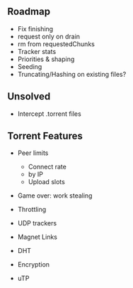 ## Roadmap

* Fix finishing
* request only on drain
* rm from requestedChunks
* Tracker stats
* Priorities & shaping
* Seeding
* Truncating/Hashing on existing files?

## Unsolved

* Intercept .torrent files

## Torrent Features

* Peer limits
  * Connect rate
  * by IP
  * Upload slots
* Game over: work stealing
* Throttling
* UDP trackers

* Magnet Links
* DHT
* Encryption
* uTP
